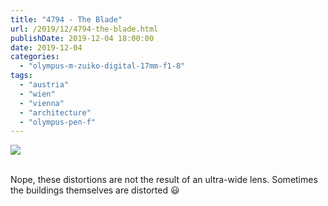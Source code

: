 ```yaml
---
title: "4794 - The Blade"
url: /2019/12/4794-the-blade.html
publishDate: 2019-12-04 18:00:00
date: 2019-12-04
categories: 
  - "olympus-m-zuiko-digital-17mm-f1-8"
tags: 
  - "austria"
  - "wien"
  - "vienna"
  - "architecture"
  - "olympus-pen-f"
---
```

<div class="container">
<div class="center"><a target="_blank" href="https://d25zfm9zpd7gm5.cloudfront.net/1200x1200/2018/20180508_083446_lr.jpg"><img class="webfeedsFeaturedVisual" src="https://d25zfm9zpd7gm5.cloudfront.net/0600x0600/2018/20180508_083446_lr.jpg" /></a></div>
</div>
<br />

Nope, these distortions are not the result of an ultra-wide lens.
Sometimes the buildings themselves are distorted :smiley: